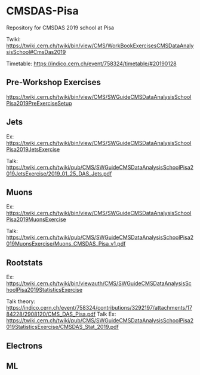 # CMSDAS-Pisa
Repository for CMSDAS 2019 school at Pisa

Twiki: https://twiki.cern.ch/twiki/bin/view/CMS/WorkBookExercisesCMSDataAnalysisSchool#CmsDas2019

Timetable: https://indico.cern.ch/event/758324/timetable/#20190128

## Pre-Workshop Exercises 
https://twiki.cern.ch/twiki/bin/view/CMS/SWGuideCMSDataAnalysisSchoolPisa2019PreExerciseSetup
## Jets 
Ex: https://twiki.cern.ch/twiki/bin/view/CMS/SWGuideCMSDataAnalysisSchoolPisa2019JetsExercise

Talk: https://twiki.cern.ch/twiki/pub/CMS/SWGuideCMSDataAnalysisSchoolPisa2019JetsExercise/2019_01_25_DAS_Jets.pdf
## Muons
Ex: https://twiki.cern.ch/twiki/bin/view/CMS/SWGuideCMSDataAnalysisSchoolPisa2019MuonsExercise 

Talk: https://twiki.cern.ch/twiki/pub/CMS/SWGuideCMSDataAnalysisSchoolPisa2019MuonsExercise/Muons_CMSDAS_Pisa_v1.pdf
## Rootstats
Ex: https://twiki.cern.ch/twiki/bin/viewauth/CMS/SWGuideCMSDataAnalysisSchoolPisa2019StatisticsExercise 

Talk theory: https://indico.cern.ch/event/758324/contributions/3292197/attachments/1784228/2908120/CMS_DAS_Pisa.pdf
Talk Ex: https://twiki.cern.ch/twiki/pub/CMS/SWGuideCMSDataAnalysisSchoolPisa2019StatisticsExercise/CMSDAS_Stat_2019.pdf 
## Electrons

## ML

